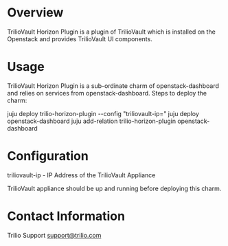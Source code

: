 # Overview

TrilioVault Horizon Plugin is a plugin of TrilioVault which is installed
on the Openstack and provides TrilioVault UI components.

# Usage

TrilioVault Horizon Plugin is a sub-ordinate charm of openstack-dashboard
and relies on services from openstack-dashboard.
Steps to deploy the charm:

juju deploy trilio-horizon-plugin --config "triliovault-ip=<IP Address>"
juju deploy openstack-dashboard
juju add-relation trilio-horizon-plugin openstack-dashboard

# Configuration

triliovault-ip - IP Address of the TrilioVault Appliance

TrilioVault appliance should be up and running before deploying this charm.

# Contact Information

Trilio Support <support@trilio.com>
